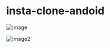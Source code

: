 # insta-clone-andoid
![image](https://github.com/PCopath/insta-clone-andoid/assets/106395404/aa6322fc-09d7-4950-9e80-6f3a0060ca14)

![image2](https://github.com/PCopath/insta-clone-andoid/assets/106395404/89717d9d-44ae-4b4b-8160-805f8ecd6a47)
